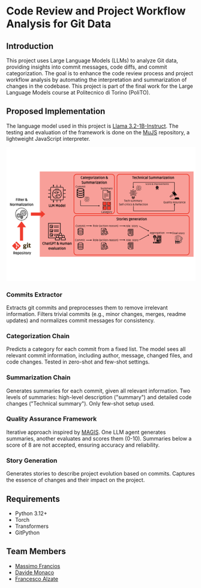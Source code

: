 # Code Review and Project Workflow Analysis for Git Data

## Introduction
This project uses Large Language Models (LLMs) to analyze Git data, providing insights into commit messages, code diffs, and commit categorization. The goal is to enhance the code review process and project workflow analysis by automating the interpretation and summarization of changes in the codebase. This project is part of the final work for the Large Language Models course at Politecnico di Torino (PoliTO).

## Proposed Implementation

The language model used in this project is [Llama 3.2-1B-Instruct](https://huggingface.co/meta-llama/Llama-3.2-1B-Instruct). The testing and evaluation of the framework is done on the [MuJS](https://github.com/ccxvii/mujs) repository, a lightweight JavaScript interpreter.

![Proposed Implementation](images/structure.png)

### Commits Extractor
Extracts git commits and preprocesses them to remove irrelevant information. Filters trivial commits (e.g., minor changes, merges, readme updates) and normalizes commit messages for consistency.

### Categorization Chain
Predicts a category for each commit from a fixed list. The model sees all relevant commit information, including author, message, changed files, and code changes. Tested in zero-shot and few-shot settings.

### Summarization Chain
Generates summaries for each commit, given all relevant information. Two levels of summaries: high-level description ("summary") and detailed code changes ("Technical summary"). Only few-shot setup used.

### Quality Assurance Framework
Iterative approach inspired by [MAGIS](https://arxiv.org/abs/2403.17927). One LLM agent generates summaries, another evaluates and scores them (0-10). Summaries below a score of 8 are not accepted, ensuring accuracy and reliability.

### Story Generation
Generates stories to describe project evolution based on commits. Captures the essence of changes and their impact on the project.

## Requirements
- Python 3.12+
- Torch
- Transformers
- GitPython 

## Team Members

- [Massimo Francios](github.com/maxfra01)
- [Davide Monaco](https://github.com/efemcy2245)
- [Francesco Alzate]()